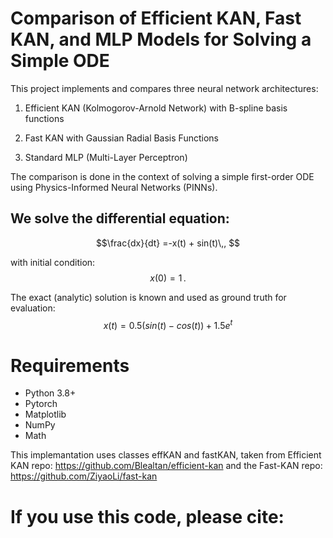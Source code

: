 # Comparison of Efficient KAN, Fast KAN, and MLP Models for Solving a Simple ODE

This project implements and compares three neural network architectures:

1. Efficient KAN (Kolmogorov-Arnold Network) with  B-spline basis functions

2. Fast KAN with Gaussian Radial Basis Functions

3. Standard MLP (Multi-Layer Perceptron)

The comparison is done in the context of solving a simple first-order ODE using Physics-Informed Neural Networks (PINNs).

## We solve the differential equation:

$$\frac{dx}{dt} =-x(t) + sin(t)\,, $$

with initial condition:
$$x(0)=1\,.$$

The exact (analytic) solution is known and used as ground truth for evaluation:
$$x(t)=0.5(sin⁡(t)−cos⁡(t))+1.5e^t$$


# Requirements
- Python 3.8+
- Pytorch
- Matplotlib
- NumPy
- Math

This implemantation uses classes effKAN and fastKAN, taken from Efficient KAN repo: https://github.com/Blealtan/efficient-kan and the Fast-KAN repo: https://github.com/ZiyaoLi/fast-kan

# If you use this code, please cite:

